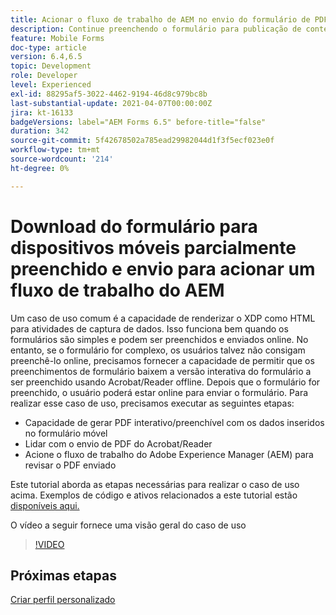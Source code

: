 ```yaml
---
title: Acionar o fluxo de trabalho de AEM no envio do formulário de PDF
description: Continue preenchendo o formulário para publicação de conteúdo para dispositivos móveis no modo offline e envie o formulário para publicação de conteúdo para dispositivos móveis para acionar o fluxo de trabalho do AEM
feature: Mobile Forms
doc-type: article
version: 6.4,6.5
topic: Development
role: Developer
level: Experienced
exl-id: 88295af5-3022-4462-9194-46d8c979bc8b
last-substantial-update: 2021-04-07T00:00:00Z
jira: kt-16133
badgeVersions: label="AEM Forms 6.5" before-title="false"
duration: 342
source-git-commit: 5f42678502a785ead29982044d1f3f5ecf023e0f
workflow-type: tm+mt
source-wordcount: '214'
ht-degree: 0%

---
```


# Download do formulário para dispositivos móveis parcialmente preenchido e envio para acionar um fluxo de trabalho do AEM

Um caso de uso comum é a capacidade de renderizar o XDP como HTML para atividades de captura de dados. Isso funciona bem quando os formulários são simples e podem ser preenchidos e enviados online. No entanto, se o formulário for complexo, os usuários talvez não consigam preenchê-lo online, precisamos fornecer a capacidade de permitir que os preenchimentos de formulário baixem a versão interativa do formulário a ser preenchido usando Acrobat/Reader offline. Depois que o formulário for preenchido, o usuário poderá estar online para enviar o formulário.
Para realizar esse caso de uso, precisamos executar as seguintes etapas:

* Capacidade de gerar PDF interativo/preenchível com os dados inseridos no formulário móvel
* Lidar com o envio de PDF do Acrobat/Reader
* Acione o fluxo de trabalho do Adobe Experience Manager (AEM) para revisar o PDF enviado

Este tutorial aborda as etapas necessárias para realizar o caso de uso acima. Exemplos de código e ativos relacionados a este tutorial estão [disponíveis aqui.](./deploy-assets.md)

O vídeo a seguir fornece uma visão geral do caso de uso

>[!VIDEO](https://video.tv.adobe.com/v/29677?quality=12&learn=on)

## Próximas etapas

[Criar perfil personalizado](./custom-profile.md)
